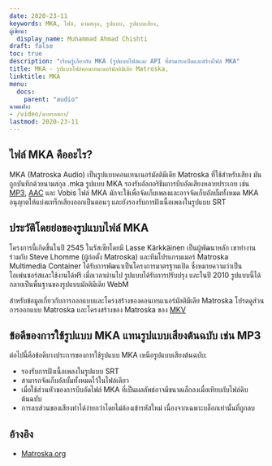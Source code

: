 ```yaml
---
date: 2020-23-11
keywords: MKA, ไฟล์, นามสกุล, รูปแบบ, รูปแบบเสียง,
ผู้เขียน:
  display_name: Muhammad Ahmad Chishti
draft: false
toc: true
description: "เรียนรู้เกี่ยวกับ MKA (รูปแบบไฟล์และ API ที่สามารถเปิดและสร้างไฟล์ MKA"
title: MKA - รูปแบบไฟล์คอนเทนเนอร์มัลติมีเดีย Matroska,
linktitle: MKA
menu:
  docs:
    parent: "audio"
นามแฝง:
- /video/มาทรอสกา/
lastmod: 2020-23-11
---
```


## ไฟล์ MKA คืออะไร? ##

MKA (Matroska Audio) เป็นรูปแบบคอนเทนเนอร์มัลติมีเดีย Matroska ที่ใช้สำหรับเสียง มันถูกบันทึกด้วยนามสกุล .mka รูปแบบ MKA รองรับอัลกอริธึมการบีบอัดเสียงหลายประเภท เช่น [MP3](/th/audio/mp3/), [AAC](/th/audio/aac/) และ Vobis ไฟล์ MKA มักจะใช้เพื่อจัดเก็บเพลงและอาจจัดเก็บอัลบั้มทั้งหมด MKA อนุญาตให้แบ่งแทร็กเสียงออกเป็นตอนๆ และยังรองรับการฝังเนื้อเพลงในรูปแบบ SRT

## ประวัติโดยย่อของรูปแบบไฟล์ MKA

โครงการนี้เกิดขึ้นในปี 2545 ในรัสเซียโดยมี Lasse Kärkkäinen เป็นผู้พัฒนาหลัก เขาทำงานร่วมกับ Steve Lhomme (ผู้ก่อตั้ง Matroska) และทีมโปรแกรมเมอร์ Matroska Multimedia Container ได้รับการพัฒนาเป็นโครงการมาตรฐานเปิด ซึ่งหมายความว่าเป็นโอเพ่นซอร์สและใช้งานได้ฟรี เมื่อเวลาผ่านไป รูปแบบได้รับการปรับปรุง และในปี 2010 รูปแบบนี้ได้กลายเป็นพื้นฐานของรูปแบบมัลติมีเดีย WebM

สำหรับข้อมูลเกี่ยวกับการออกแบบและโครงสร้างของคอนเทนเนอร์มัลติมีเดีย Matroska โปรดดูส่วนการออกแบบ Matroska และโครงสร้างของ Matroska ของ [MKV](/th/video/mkv/)

## ข้อดีของการใช้รูปแบบ MKA แทนรูปแบบเสียงต้นฉบับ เช่น MP3 ##

ต่อไปนี้คือข้อดีบางประการของการใช้รูปแบบ MKA เหนือรูปแบบเสียงต้นฉบับ:

- รองรับการฝังเนื้อเพลงในรูปแบบ SRT
- สามารถจัดเก็บอัลบั้มทั้งหมดไว้ในไฟล์เดียว
- เมื่อใช้ส่วนหัวของการบีบอัดไฟล์ MKA ที่เป็นผลลัพธ์อาจมีขนาดเล็กลงเมื่อเทียบกับไฟล์ดิบต้นฉบับ
- การลบส่วนของเสียงทำได้ง่ายกว่าโดยไม่ต้องเข้ารหัสใหม่ เนื่องจากเฉพาะบล็อกเท่านั้นที่ถูกลบ

## อ้างอิง ##

- [Matroska.org](https://www.matroska.org/)

